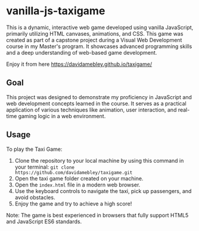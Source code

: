 # vanilla-js-taxigame
This is a dynamic, interactive web game developed using vanilla JavaScript, primarily utilizing HTML canvases, animations, and CSS. This game was created as part of a capstone project during a Visual Web Development course in my Master's program. It showcases advanced programming skills and a deep understanding of web-based game development.

Enjoy it from here https://davidamebley.github.io/taxigame/
## Goal
This project was designed to demonstrate my proficiency in JavaScript and web development concepts learned in the course. It serves as a practical application of various techniques like animation, user interaction, and real-time gaming logic in a web environment.

## Usage
To play the Taxi Game:
1. Clone the repository to your local machine by using this command in your terminal: 
   `git clone https://github.com/davidamebley/taxigame.git`
2. Open the taxi game folder created on your machine.
4. Open the `index.html` file in a modern web browser.
5. Use the keyboard controls to navigate the taxi, pick up passengers, and avoid obstacles.
6. Enjoy the game and try to achieve a high score!

Note: The game is best experienced in browsers that fully support HTML5 and JavaScript ES6 standards.
